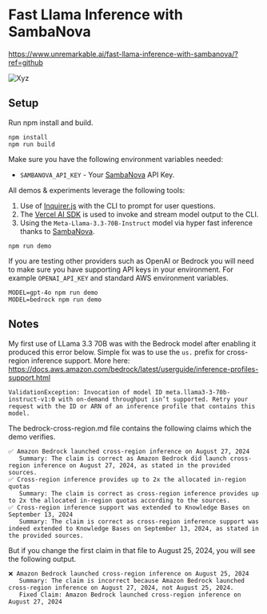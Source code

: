 # Fast Llama Inference with SambaNova

https://www.unremarkable.ai/fast-llama-inference-with-sambanova/?ref=github

![Xyz](images/xyz.png)

## Setup

Run npm install and build. 

```shell
npm install
npm run build
```

Make sure you have the following environment variables needed:

- `SAMBANOVA_API_KEY` - Your [SambaNova](https://cloud.sambanova.ai/apis?ref=unremarkable.ai) API Key.

All demos & experiments leverage the following tools:

1. Use of [Inquirer.js](https://www.npmjs.com/package/inquirer?ref=unremarkable.ai) with the CLI to prompt for user questions.
2. The [Vercel AI SDK](https://sdk.vercel.ai?ref=unremarkable.ai) is used to invoke and stream model output to the CLI.
3. Using the `Meta-Llama-3.3-70B-Instruct` model via hyper fast inference thanks to [SambaNova](https://sambanova.ai?ref=unremarkable.ai).

```shell
npm run demo
```

If you are testing other providers such as OpenAI or Bedrock you will need to make sure you have supporting API keys in your environment. For example `OPENAI_API_KEY` and standard AWS environment variables.

```shell
MODEL=gpt-4o npm run demo
MODEL=bedrock npm run demo
```

## Notes

My first use of LLama 3.3 70B was with the Bedrock model after enabling it produced this error below. Simple fix was to use the `us.` prefix for cross-region inference support. More here: https://docs.aws.amazon.com/bedrock/latest/userguide/inference-profiles-support.html

```
ValidationException: Invocation of model ID meta.llama3-3-70b-instruct-v1:0 with on-demand throughput isn’t supported. Retry your request with the ID or ARN of an inference profile that contains this model.
```

The bedrock-cross-region.md file contains the following claims which the demo verifies.

```
✅ Amazon Bedrock launched cross-region inference on August 27, 2024
   Summary: The claim is correct as Amazon Bedrock did launch cross-region inference on August 27, 2024, as stated in the provided sources.
✅ Cross-region inference provides up to 2x the allocated in-region quotas
   Summary: The claim is correct as cross-region inference provides up to 2x the allocated in-region quotas according to the sources.
✅ Cross-region inference support was extended to Knowledge Bases on September 13, 2024
   Summary: The claim is correct as cross-region inference support was indeed extended to Knowledge Bases on September 13, 2024, as stated in the provided sources.
```

But if you change the first claim in that file to August 25, 2024, you will see the following output.

```
❌ Amazon Bedrock launched cross-region inference on August 25, 2024
   Summary: The claim is incorrect because Amazon Bedrock launched cross-region inference on August 27, 2024, not August 25, 2024.
   Fixed Claim: Amazon Bedrock launched cross-region inference on August 27, 2024
```
